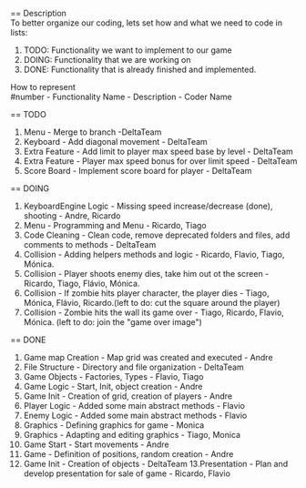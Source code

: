 == Description<br />
To better organize our coding, lets set how and what we need to code in lists:

1. TODO: Functionality we want to implement to our game
2. DOING: Functionality that we are working on
3. DONE: Functionality that is already finished and implemented.

How to represent<br />
#number - Functionality Name - Description - Coder Name

== TODO
1. Menu - Merge to branch -DeltaTeam
2. Keyboard - Add diagonal movement - DeltaTeam
3. Extra Feature - Add limit to player max speed base by level - DeltaTeam
4. Extra Feature - Player max speed bonus for over limit speed - DeltaTeam
5. Score Board - Implement score board for player - DeltaTeam

 
== DOING
1. KeyboardEngine Logic - Missing speed increase/decrease (done), shooting - Andre, Ricardo
2. Menu - Programming and Menu - Ricardo, Tiago
4. Code Cleaning - Clean code, remove deprecated folders and files, add comments to methods - DeltaTeam
5. Collision - Adding helpers methods and logic - Ricardo, Flavio, Tiago, Mónica.
6. Collision - Player shoots enemy dies, take him out ot the screen - Ricardo, Tiago, Flávio, Mónica.
7. Collision - If zombie hits player character, the player dies - Tiago, Mónica, Flávio, Ricardo.(left to do: cut the square around the player)
8. Collision - Zombie hits the wall its game over - Tiago, Ricardo, Flavio, Mónica. (left to do: join the "game over image")



== DONE
1. Game map Creation - Map grid was created and executed - Andre
2. File Structure - Directory and file organization - DeltaTeam
3. Game Objects - Factories, Types - Flavio, Tiago
4. Game Logic - Start, Init, object creation - Andre
5. Game Init - Creation of grid, creation of players - Andre
6. Player Logic - Added some main abstract methods - Flavio
7. Enemy Logic - Added some main abstract methods - Flavio
8. Graphics - Defining graphics for game - Monica
9. Graphics - Adapting and editing graphics - Tiago, Monica
10. Game Start - Start movements - Andre
11. Game - Definition of positions, random creation - Andre
12. Game Init - Creation of objects - DeltaTeam
13.Presentation - Plan and develop presentation for sale of game - Ricardo, Flavio

